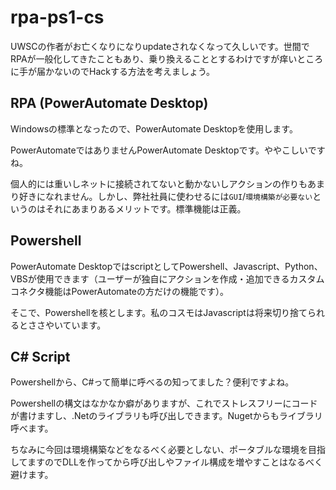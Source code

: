 # rpa-ps1-cs

UWSCの作者がお亡くなりになりupdateされなくなって久しいです。世間でRPAが一般化してきたこともあり、乗り換えることとするわけですが痒いところに手が届かないのでHackする方法を考えましょう。

## RPA (PowerAutomate Desktop)

Windowsの標準となったので、PowerAutomate Desktopを使用します。

PowerAutomateではありませんPowerAutomate Desktopです。ややこしいですね。

個人的には重いしネットに接続されてないと動かないしアクションの作りもあまり好きになれません。しかし、弊社社員に使わせるには```GUI```/```環境構築が必要ない```というのはそれにあまりあるメリットです。標準機能は正義。

## Powershell

PowerAutomate DesktopではscriptとしてPowershell、Javascript、Python、VBSが使用できます（ユーザーが独自にアクションを作成・追加できるカスタムコネクタ機能はPowerAutomateの方だけの機能です）。

そこで、Powershellを核とします。私のコスモはJavascriptは将来切り捨てられるとささやいています。

## C# Script

Powershellから、C#って簡単に呼べるの知ってました？便利ですよね。

Powershellの構文はなかなか癖がありますが、これでストレスフリーにコードが書けますし、.Netのライブラリも呼び出しできます。Nugetからもライブラリ呼べます。

ちなみに今回は環境構築などをなるべく必要としない、ポータブルな環境を目指してますのでDLLを作ってから呼び出しやファイル構成を増やすことはなるべく避けます。
